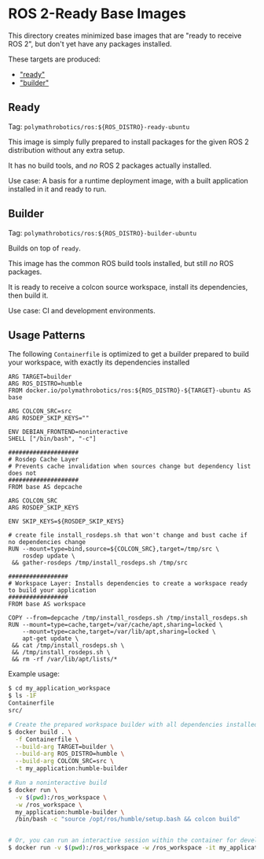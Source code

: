 # ROS 2-Ready Base Images

This directory creates minimized base images that are "ready to receive ROS 2", but don't yet have any packages installed.

These targets are produced:

- ["ready"](#ready)
- ["builder"](#builder)

## Ready

Tag: `polymathrobotics/ros:${ROS_DISTRO}-ready-ubuntu`

This image is simply fully prepared to install packages for the given ROS 2 distribution without any extra setup.

It has no build tools, and _no_ ROS 2 packages actually installed.

Use case: A basis for a runtime deployment image, with a built application installed in it and ready to run.

## Builder

Tag: `polymathrobotics/ros:${ROS_DISTRO}-builder-ubuntu`

Builds on top of `ready`.

This image has the common ROS build tools installed, but still _no_ ROS packages.

It is ready to receive a colcon source workspace, install its dependencies, then build it.

Use case: CI and development environments.


## Usage Patterns

The following `Containerfile` is optimized to get a builder prepared to build your workspace, with exactly its dependencies installed

```containerfile
ARG TARGET=builder
ARG ROS_DISTRO=humble
FROM docker.io/polymathrobotics/ros:${ROS_DISTRO}-${TARGET}-ubuntu AS base

ARG COLCON_SRC=src
ARG ROSDEP_SKIP_KEYS=""

ENV DEBIAN_FRONTEND=noninteractive
SHELL ["/bin/bash", "-c"]

####################
# Rosdep Cache Layer
# Prevents cache invalidation when sources change but dependency list does not
####################
FROM base AS depcache

ARG COLCON_SRC
ARG ROSDEP_SKIP_KEYS

ENV SKIP_KEYS=${ROSDEP_SKIP_KEYS}

# create file install_rosdeps.sh that won't change and bust cache if no dependencies change
RUN --mount=type=bind,source=${COLCON_SRC},target=/tmp/src \
    rosdep update \
 && gather-rosdeps /tmp/install_rosdeps.sh /tmp/src

#################
# Workspace Layer: Installs dependencies to create a workspace ready to build your application
#################
FROM base AS workspace

COPY --from=depcache /tmp/install_rosdeps.sh /tmp/install_rosdeps.sh
RUN --mount=type=cache,target=/var/cache/apt,sharing=locked \
    --mount=type=cache,target=/var/lib/apt,sharing=locked \
    apt-get update \
 && cat /tmp/install_rosdeps.sh \
 && /tmp/install_rosdeps.sh \
 && rm -rf /var/lib/apt/lists/*
```


Example usage:

```bash
$ cd my_application_workspace
$ ls -1F
Containerfile
src/

# Create the prepared workspace builder with all dependencies installed
$ docker build . \
  -f Containerfile \
  --build-arg TARGET=builder \
  --build-arg ROS_DISTRO=humble \
  --build-arg COLCON_SRC=src \
  -t my_application:humble-builder

# Run a noninteractive build
$ docker run \
  -v $(pwd):/ros_workspace \
  -w /ros_workspace \
  my_application:humble-builder \
  /bin/bash -c "source /opt/ros/humble/setup.bash && colcon build"


# Or, you can run an interactive session within the container for development
$ docker run -v $(pwd):/ros_workspace -w /ros_workspace -it my_application:humble-builder
```
